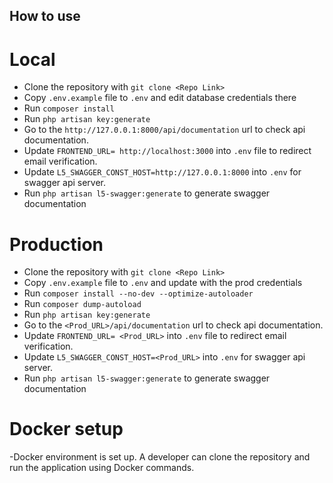 ## How to use

# Local
- Clone the repository with `git clone <Repo Link>`
- Copy `.env.example` file to `.env` and edit database credentials there
- Run `composer install`
- Run `php artisan key:generate`
- Go to the `http://127.0.0.1:8000/api/documentation` url to check api documentation.
- Update `FRONTEND_URL= http://localhost:3000` into `.env` file to redirect email verification.
- Update `L5_SWAGGER_CONST_HOST=http://127.0.0.1:8000` into `.env` for swagger api server.
- Run `php artisan l5-swagger:generate` to generate swagger documentation

# Production
- Clone the repository with `git clone <Repo Link>`
- Copy `.env.example` file to `.env` and update with the prod credentials
- Run `composer install --no-dev --optimize-autoloader` 
- Run `composer dump-autoload`
- Run `php artisan key:generate`
- Go to the `<Prod_URL>/api/documentation` url to check api documentation.
- Update `FRONTEND_URL= <Prod_URL>` into `.env` file to redirect email verification.
- Update `L5_SWAGGER_CONST_HOST=<Prod_URL>` into `.env` for swagger api server.
- Run `php artisan l5-swagger:generate` to generate swagger documentation

# Docker setup

-Docker environment is set up. A developer can clone the repository and run the application using Docker commands.